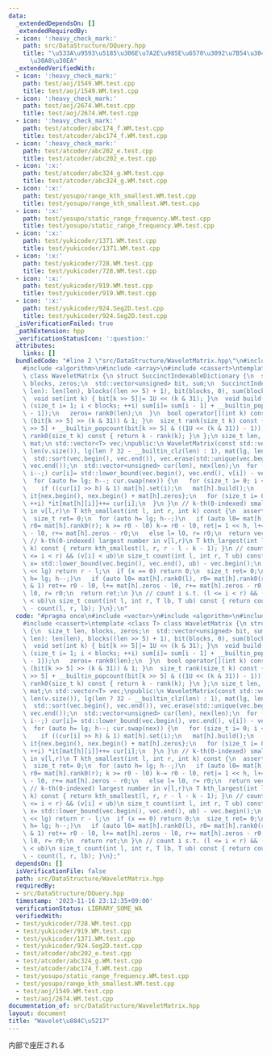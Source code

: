 ```yaml
---
data:
  _extendedDependsOn: []
  _extendedRequiredBy:
  - icon: ':heavy_check_mark:'
    path: src/DataStructure/DQuery.hpp
    title: "\u533A\u9593\u5185\u306E\u7A2E\u985E\u6570\u3092\u7B54\u3048\u308B\u30AF\
      \u30A8\u30EA"
  _extendedVerifiedWith:
  - icon: ':heavy_check_mark:'
    path: test/aoj/1549.WM.test.cpp
    title: test/aoj/1549.WM.test.cpp
  - icon: ':heavy_check_mark:'
    path: test/aoj/2674.WM.test.cpp
    title: test/aoj/2674.WM.test.cpp
  - icon: ':heavy_check_mark:'
    path: test/atcoder/abc174_f.WM.test.cpp
    title: test/atcoder/abc174_f.WM.test.cpp
  - icon: ':heavy_check_mark:'
    path: test/atcoder/abc202_e.test.cpp
    title: test/atcoder/abc202_e.test.cpp
  - icon: ':x:'
    path: test/atcoder/abc324_g.WM.test.cpp
    title: test/atcoder/abc324_g.WM.test.cpp
  - icon: ':x:'
    path: test/yosupo/range_kth_smallest.WM.test.cpp
    title: test/yosupo/range_kth_smallest.WM.test.cpp
  - icon: ':x:'
    path: test/yosupo/static_range_frequency.WM.test.cpp
    title: test/yosupo/static_range_frequency.WM.test.cpp
  - icon: ':x:'
    path: test/yukicoder/1371.WM.test.cpp
    title: test/yukicoder/1371.WM.test.cpp
  - icon: ':x:'
    path: test/yukicoder/728.WM.test.cpp
    title: test/yukicoder/728.WM.test.cpp
  - icon: ':x:'
    path: test/yukicoder/919.WM.test.cpp
    title: test/yukicoder/919.WM.test.cpp
  - icon: ':x:'
    path: test/yukicoder/924.Seg2D.test.cpp
    title: test/yukicoder/924.Seg2D.test.cpp
  _isVerificationFailed: true
  _pathExtension: hpp
  _verificationStatusIcon: ':question:'
  attributes:
    links: []
  bundledCode: "#line 2 \"src/DataStructure/WaveletMatrix.hpp\"\n#include <vector>\n\
    #include <algorithm>\n#include <array>\n#include <cassert>\ntemplate <class T>\
    \ class WaveletMatrix {\n struct SuccinctIndexableDictionary {\n  size_t len,\
    \ blocks, zeros;\n  std::vector<unsigned> bit, sum;\n  SuccinctIndexableDictionary(size_t\
    \ len): len(len), blocks((len >> 5) + 1), bit(blocks, 0), sum(blocks, 0) {}\n\
    \  void set(int k) { bit[k >> 5]|= 1U << (k & 31); }\n  void build() {\n   for\
    \ (size_t i= 1; i < blocks; ++i) sum[i]= sum[i - 1] + __builtin_popcount(bit[i\
    \ - 1]);\n   zeros= rank0(len);\n  }\n  bool operator[](int k) const { return\
    \ (bit[k >> 5] >> (k & 31)) & 1; }\n  size_t rank(size_t k) const { return (sum[k\
    \ >> 5] + __builtin_popcount(bit[k >> 5] & ((1U << (k & 31)) - 1))); }\n  size_t\
    \ rank0(size_t k) const { return k - rank(k); }\n };\n size_t len, lg;\n std::vector<SuccinctIndexableDictionary>\
    \ mat;\n std::vector<T> vec;\npublic:\n WaveletMatrix(const std::vector<T> &v):\
    \ len(v.size()), lg(len ? 32 - __builtin_clz(len) : 1), mat(lg, len), vec(v) {\n\
    \  std::sort(vec.begin(), vec.end()), vec.erase(std::unique(vec.begin(), vec.end()),\
    \ vec.end());\n  std::vector<unsigned> cur(len), nex(len);\n  for (int i= len;\
    \ i--;) cur[i]= std::lower_bound(vec.begin(), vec.end(), v[i]) - vec.begin();\n\
    \  for (auto h= lg; h--; cur.swap(nex)) {\n   for (size_t i= 0; i < len; ++i)\n\
    \    if ((cur[i] >> h) & 1) mat[h].set(i);\n   mat[h].build();\n   std::array\
    \ it{nex.begin(), nex.begin() + mat[h].zeros};\n   for (size_t i= 0; i < len;\
    \ ++i) *it[mat[h][i]]++= cur[i];\n  }\n }\n // k-th(0-indexed) smallest number\
    \ in v[l,r)\n T kth_smallest(int l, int r, int k) const {\n  assert(k < r - l);\n\
    \  size_t ret= 0;\n  for (auto h= lg; h--;)\n   if (auto l0= mat[h].rank0(l),\
    \ r0= mat[h].rank0(r); k >= r0 - l0) k-= r0 - l0, ret|= 1 << h, l+= mat[h].zeros\
    \ - l0, r+= mat[h].zeros - r0;\n   else l= l0, r= r0;\n  return vec[ret];\n }\n\
    \ // k-th(0-indexed) largest number in v[l,r)\n T kth_largest(int l, int r, int\
    \ k) const { return kth_smallest(l, r, r - l - k - 1); }\n // count i s.t. (l\
    \ <= i < r) && (v[i] < ub)\n size_t count(int l, int r, T ub) const {\n  size_t\
    \ x= std::lower_bound(vec.begin(), vec.end(), ub) - vec.begin();\n  if (x >= 1u\
    \ << lg) return r - l;\n  if (x == 0) return 0;\n  size_t ret= 0;\n  for (auto\
    \ h= lg; h--;)\n   if (auto l0= mat[h].rank0(l), r0= mat[h].rank0(r); (x >> h)\
    \ & 1) ret+= r0 - l0, l+= mat[h].zeros - l0, r+= mat[h].zeros - r0;\n   else l=\
    \ l0, r= r0;\n  return ret;\n }\n // count i s.t. (l <= i < r) && (lb <= v[i]\
    \ < ub)\n size_t count(int l, int r, T lb, T ub) const { return count(l, r, ub)\
    \ - count(l, r, lb); }\n};\n"
  code: "#pragma once\n#include <vector>\n#include <algorithm>\n#include <array>\n\
    #include <cassert>\ntemplate <class T> class WaveletMatrix {\n struct SuccinctIndexableDictionary\
    \ {\n  size_t len, blocks, zeros;\n  std::vector<unsigned> bit, sum;\n  SuccinctIndexableDictionary(size_t\
    \ len): len(len), blocks((len >> 5) + 1), bit(blocks, 0), sum(blocks, 0) {}\n\
    \  void set(int k) { bit[k >> 5]|= 1U << (k & 31); }\n  void build() {\n   for\
    \ (size_t i= 1; i < blocks; ++i) sum[i]= sum[i - 1] + __builtin_popcount(bit[i\
    \ - 1]);\n   zeros= rank0(len);\n  }\n  bool operator[](int k) const { return\
    \ (bit[k >> 5] >> (k & 31)) & 1; }\n  size_t rank(size_t k) const { return (sum[k\
    \ >> 5] + __builtin_popcount(bit[k >> 5] & ((1U << (k & 31)) - 1))); }\n  size_t\
    \ rank0(size_t k) const { return k - rank(k); }\n };\n size_t len, lg;\n std::vector<SuccinctIndexableDictionary>\
    \ mat;\n std::vector<T> vec;\npublic:\n WaveletMatrix(const std::vector<T> &v):\
    \ len(v.size()), lg(len ? 32 - __builtin_clz(len) : 1), mat(lg, len), vec(v) {\n\
    \  std::sort(vec.begin(), vec.end()), vec.erase(std::unique(vec.begin(), vec.end()),\
    \ vec.end());\n  std::vector<unsigned> cur(len), nex(len);\n  for (int i= len;\
    \ i--;) cur[i]= std::lower_bound(vec.begin(), vec.end(), v[i]) - vec.begin();\n\
    \  for (auto h= lg; h--; cur.swap(nex)) {\n   for (size_t i= 0; i < len; ++i)\n\
    \    if ((cur[i] >> h) & 1) mat[h].set(i);\n   mat[h].build();\n   std::array\
    \ it{nex.begin(), nex.begin() + mat[h].zeros};\n   for (size_t i= 0; i < len;\
    \ ++i) *it[mat[h][i]]++= cur[i];\n  }\n }\n // k-th(0-indexed) smallest number\
    \ in v[l,r)\n T kth_smallest(int l, int r, int k) const {\n  assert(k < r - l);\n\
    \  size_t ret= 0;\n  for (auto h= lg; h--;)\n   if (auto l0= mat[h].rank0(l),\
    \ r0= mat[h].rank0(r); k >= r0 - l0) k-= r0 - l0, ret|= 1 << h, l+= mat[h].zeros\
    \ - l0, r+= mat[h].zeros - r0;\n   else l= l0, r= r0;\n  return vec[ret];\n }\n\
    \ // k-th(0-indexed) largest number in v[l,r)\n T kth_largest(int l, int r, int\
    \ k) const { return kth_smallest(l, r, r - l - k - 1); }\n // count i s.t. (l\
    \ <= i < r) && (v[i] < ub)\n size_t count(int l, int r, T ub) const {\n  size_t\
    \ x= std::lower_bound(vec.begin(), vec.end(), ub) - vec.begin();\n  if (x >= 1u\
    \ << lg) return r - l;\n  if (x == 0) return 0;\n  size_t ret= 0;\n  for (auto\
    \ h= lg; h--;)\n   if (auto l0= mat[h].rank0(l), r0= mat[h].rank0(r); (x >> h)\
    \ & 1) ret+= r0 - l0, l+= mat[h].zeros - l0, r+= mat[h].zeros - r0;\n   else l=\
    \ l0, r= r0;\n  return ret;\n }\n // count i s.t. (l <= i < r) && (lb <= v[i]\
    \ < ub)\n size_t count(int l, int r, T lb, T ub) const { return count(l, r, ub)\
    \ - count(l, r, lb); }\n};"
  dependsOn: []
  isVerificationFile: false
  path: src/DataStructure/WaveletMatrix.hpp
  requiredBy:
  - src/DataStructure/DQuery.hpp
  timestamp: '2023-11-16 23:12:35+09:00'
  verificationStatus: LIBRARY_SOME_WA
  verifiedWith:
  - test/yukicoder/728.WM.test.cpp
  - test/yukicoder/919.WM.test.cpp
  - test/yukicoder/1371.WM.test.cpp
  - test/yukicoder/924.Seg2D.test.cpp
  - test/atcoder/abc202_e.test.cpp
  - test/atcoder/abc324_g.WM.test.cpp
  - test/atcoder/abc174_f.WM.test.cpp
  - test/yosupo/static_range_frequency.WM.test.cpp
  - test/yosupo/range_kth_smallest.WM.test.cpp
  - test/aoj/1549.WM.test.cpp
  - test/aoj/2674.WM.test.cpp
documentation_of: src/DataStructure/WaveletMatrix.hpp
layout: document
title: "Wavelet\u884C\u5217"
---
```

内部で座圧される
